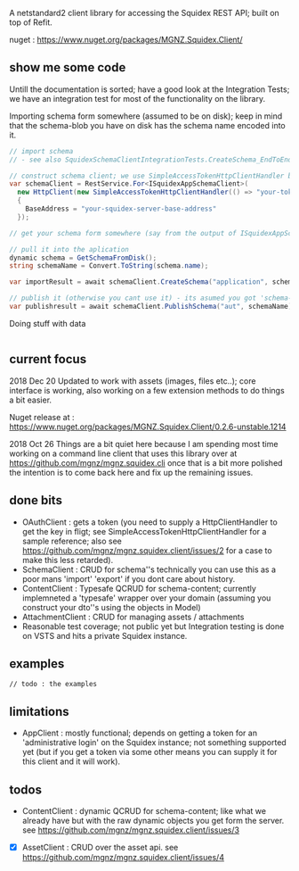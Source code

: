 
A netstandard2 client library for accessing the Squidex REST API; built on top of Refit.

nuget : https://www.nuget.org/packages/MGNZ.Squidex.Client/

## show me some code

Untill the documentation is sorted; have a good look at the Integration Tests; we have an integration test for most of the functionality on the library.

Importing schema form somewhere (assumed to be on disk); keep in mind that the schema-blob you have on disk has the schema name encoded into it.

```csharp
// import schema
// - see also SquidexSchemaClientIntegrationTests.CreateSchema_EndToEnd

// construct schema client; we use SimpleAccessTokenHttpClientHandler because it will apply your token to all requests
var schemaClient = RestService.For<ISquidexAppSchemaClient>(
  new HttpClient(new SimpleAccessTokenHttpClientHandler(() => "your-token"))
  {
    BaseAddress = "your-squidex-server-base-address"
  });

// get your schema form somewhere (say from the output of ISquidexAppSchemaClient.GetSchema)

// pull it into the aplication
dynamic schema = GetSchemaFromDisk();
string schemaName = Convert.ToString(schema.name);

var importResult = await schemaClient.CreateSchema("application", schema);

// publish it (otherwise you cant use it) - its asumed you got 'schema-name' form somewhere
var publishresult = await schemaClient.PublishSchema("aut", schemaName);


```

Doing stuff with data
```csharp
```



## current focus

2018 Dec 20
Updated to work with assets (images, files etc..); core interface is working, also working on a few extension methods to do things a bit easier.

Nuget release at : https://www.nuget.org/packages/MGNZ.Squidex.Client/0.2.6-unstable.1214

2018 Oct 26
Things are a bit quiet here because I am spending most time working on a command line client that uses this library over at https://github.com/mgnz/mgnz.squidex.cli once that is a bit more polished the intention is to come back here and fix up the remaining issues.

## done bits

- OAuthClient : gets a token (you need to supply a HttpClientHandler to get the key in fligt; see SimpleAccessTokenHttpClientHandler for a sample reference; also see https://github.com/mgnz/mgnz.squidex.client/issues/2 for a case to make this less retarded).
- SchemaClient : CRUD for schema''s technically you can use this as a poor mans 'import' 'export' if you dont care about history. 
- ContentClient : Typesafe QCRUD for schema-content; currently implemneted a 'typesafe' wrapper over your domain (assuming you construct your dto''s using the objects in Model)
- AttachmentClient : CRUD for managing assets / attachments
- Reasonable test coverage; not public yet but Integration testing is done on VSTS and hits a private Squidex instance.

## examples

``` cshrap
// todo : the examples
```

## limitations

- AppClient : mostly functional; depends on getting a token for an 'administrative login' on the Squidex instance; not something supported yet (but if you get a token via some other means you can supply it for this client and it will work).

## todos

- ContentClient : dynamic QCRUD for schema-content; like what we already have but with the raw dynamic objects you get form the server. see https://github.com/mgnz/mgnz.squidex.client/issues/3
- [x] AssetClient : CRUD over the asset api. see https://github.com/mgnz/mgnz.squidex.client/issues/4
